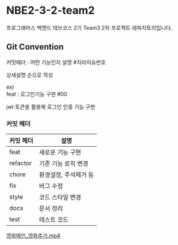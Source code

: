 # NBE2-3-2-team2
프로그래머스 백엔드 데브코스 2기 Team3 2차 프로젝트 레파지토리입니다.

## Git Convention

커밋헤더 : 어떤 기능인지 설명 #지라이슈번호

상세설명 순으로 작성

ex) </br>
feat : 로그인기능 구현 #00

jwt 토큰을 활용해 로그인 인증 기능 구현

### 커밋 헤더

| 커밋 헤더    | 	설명                |
|----------|--------------------|
| feat     | 새로운 기능 구현          |
| refactor | 기존 기능 로직 변경        |
| chore    | 환경설정, 주석제거 등       |
| fix      | 버그 수정              |
| style    | 코드 스타일 변경          |
| docs     | 문서 정리              |
| test     | 테스트 코드             |
[영화메인_영화추가.mp4](attachment:f539b2f6-a927-482a-b5e9-37b6cd1cd6ed:영화메인_영화추가.mp4)

